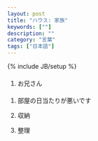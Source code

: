 ```yaml
---
layout: post
title: "ハウス: 家族"
keywords: [""]
description: ""
category: "言葉"
tags: ["日本語"]
---
```

{% include JB/setup %}


#### 
1. お兄さん


####
1. 部屋の日当たりが悪いです



1. 収納
2. 整理

